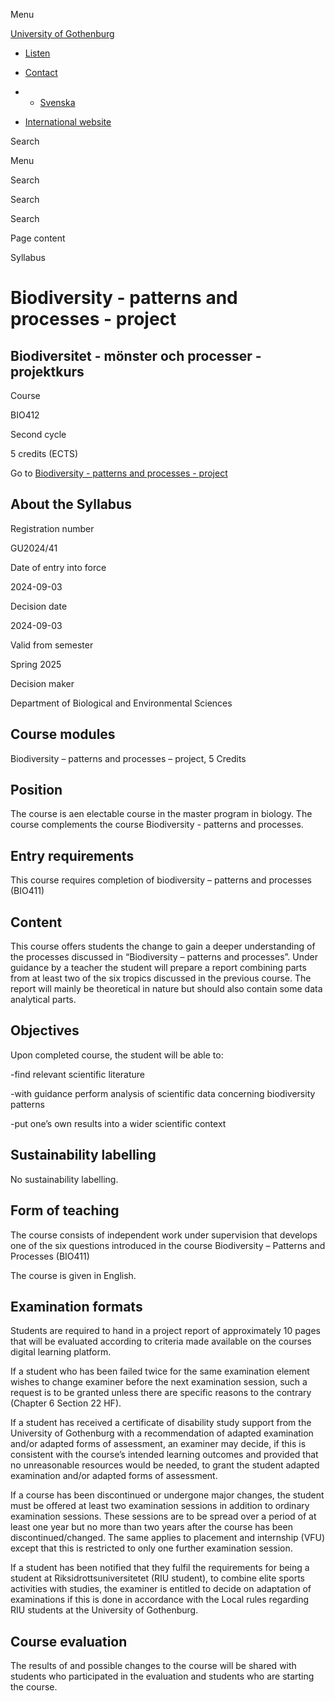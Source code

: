 Menu

[University of Gothenburg](/en)

- [Listen](//app-eu.readspeaker.com/cgi-bin/rsent?customerid=9467&lang=en_uk&readclass=region--content&url=https%3A%2F%2Fwww.gu.se%2Fen%2Fstudy-gothenburg%2Fbiodiversity-patterns-and-processes-project-bio412%2Fsyllabus%2F9f96eea7-71db-11ef-978c-81a31e8e46b1 "Listen with ReadSpeaker")

- [Contact](/en/contact)

- - [Svenska](/studera/hitta-utbildning/biodiversitet-monster-och-processer-projektkurs-bio412/kursplan/9f96eea7-71db-11ef-978c-81a31e8e46b1)
- [International website](/en/study-gothenburg/biodiversity-patterns-and-processes-project-bio412/syllabus/9f96eea7-71db-11ef-978c-81a31e8e46b1)

Search


Menu


Search


Search

Search

Page content

Syllabus


# Biodiversity - patterns and processes - project

## Biodiversitet - mönster och processer - projektkurs

Course


BIO412


Second cycle


5 credits (ECTS)


Go to
[Biodiversity - patterns and processes - project](/en/study-gothenburg/biodiversity-patterns-and-processes-project-bio412)

## About the Syllabus

Registration number


GU2024/41


Date of entry into force


2024-09-03


Decision date


2024-09-03


Valid from semester


Spring 2025


Decision maker


Department of Biological and Environmental Sciences


## Course modules

Biodiversity – patterns and processes – project, 5 Credits


## Position

The course is aen electable course in the master program in biology. The course complements the course Biodiversity - patterns and processes.

## Entry requirements

This course requires completion of biodiversity – patterns and processes (BIO411)

## Content

This course offers students the change to gain a deeper understanding of the processes discussed in “Biodiversity – patterns and processes”. Under guidance by a teacher the student will prepare a report combining parts from at least two of the six tropics discussed in the previous course. The report will mainly be theoretical in nature but should also contain some data analytical parts.

## Objectives

Upon completed course, the student will be able to:

-find relevant scientific literature

-with guidance perform analysis of scientific data concerning biodiversity patterns

-put one’s own results into a wider scientific context

## Sustainability labelling

No sustainability labelling.


## Form of teaching

The course consists of independent work under supervision that develops one of the six questions introduced in the course Biodiversity – Patterns and Processes (BIO411)

The course is given in English.

## Examination formats

Students are required to hand in a project report of approximately 10 pages that will be evaluated according to criteria made available on the courses digital learning platform.

If a student who has been failed twice for the same examination element wishes to change examiner before the next examination session, such a request is to be granted unless there are specific reasons to the contrary (Chapter 6 Section 22 HF).

If a student has received a certificate of disability study support from the University of Gothenburg with a recommendation of adapted examination and/or adapted forms of assessment, an examiner may decide, if this is consistent with the course’s intended learning outcomes and provided that no unreasonable resources would be needed, to grant the student adapted examination and/or adapted forms of assessment.

If a course has been discontinued or undergone major changes, the student must be offered at least two examination sessions in addition to ordinary examination sessions. These sessions are to be spread over a period of at least one year but no more than two years after the course has been discontinued/changed. The same applies to placement and internship (VFU) except that this is restricted to only one further examination session.

If a student has been notified that they fulfil the requirements for being a student at Riksidrottsuniversitetet (RIU student), to combine elite sports activities with studies, the examiner is entitled to decide on adaptation of examinations if this is done in accordance with the Local rules regarding RIU students at the University of Gothenburg.

## Course evaluation

The results of and possible changes to the course will be shared with students who participated in the evaluation and students who are starting the course.
